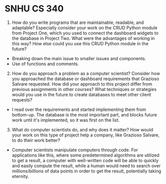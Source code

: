 # SNHU CS 340

1. How do you write programs that are maintainable, readable, and adaptable? Especially consider your work on the CRUD Python module from Project One, which you used to connect the dashboard widgets to the database in Project Two. What were the advantages of working in this way? How else could you use this CRUD Python module in the future?

- Breaking down the main issue to smaller issues and components.
- Use of functions and comments.

2. How do you approach a problem as a computer scientist? Consider how you approached the database or dashboard requirements that Grazioso Salvare requested. How did your approach to this project differ from previous assignments in other courses? What techniques or strategies would you use in the future to create databases to meet other client requests?

- I read over the requirements and started implementing them from bottom-up. The database is the most important part, and blocks future work until it's implemented, so it was first on the list.

3. What do computer scientists do, and why does it matter? How would your work on this type of project help a company, like Grazioso Salvare, to do their work better?

- Computer scientists manipulate computers through code. For applications like this, where some predetermined algorithms are utilized to get a result, a computer with well-written code will be able to quickly and easily compute the result, while a human would need to search over millions/billions of data points in order to get the result, potentially taking eternity.